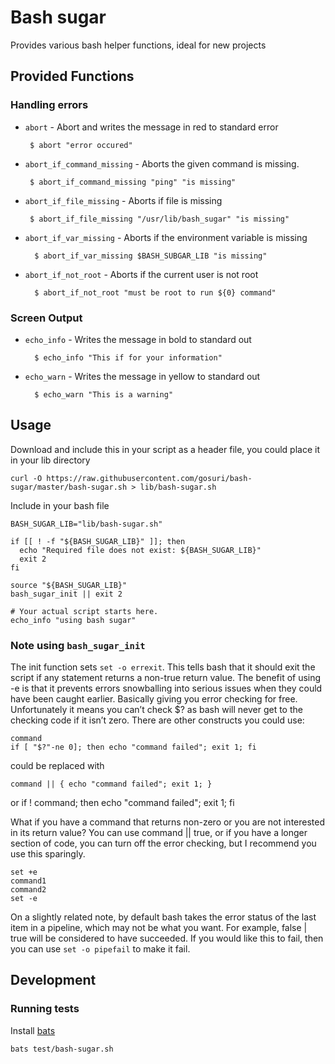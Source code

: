 # Bash sugar

Provides various bash helper functions, ideal for new projects

## Provided Functions

### Handling errors

*  `abort` - Abort and writes the message in red to standard error
  
        $ abort "error occured"

*  `abort_if_command_missing` - Aborts the given command is missing.

        $ abort_if_command_missing "ping" "is missing"

*  `abort_if_file_missing` - Aborts if file is missing

        $ abort_if_file_missing "/usr/lib/bash_sugar" "is missing"

* `abort_if_var_missing` - Aborts if the environment variable is missing
    
        $ abort_if_var_missing $BASH_SUBGAR_LIB "is missing"

* `abort_if_not_root` - Aborts if the current user is not root
    
        $ abort_if_not_root "must be root to run ${0} command"

### Screen Output

* `echo_info` - Writes the message in bold to standard out

        $ echo_info "This if for your information"

* `echo_warn` - Writes the message in yellow to standard out

        $ echo_warn "This is a warning"

## Usage

Download and include this in your script as a header file, you could place it in your lib directory

    curl -O https://raw.githubusercontent.com/gosuri/bash-sugar/master/bash-sugar.sh > lib/bash-sugar.sh

Include in your bash file

    BASH_SUGAR_LIB="lib/bash-sugar.sh"

    if [[ ! -f "${BASH_SUGAR_LIB}" ]]; then
      echo "Required file does not exist: ${BASH_SUGAR_LIB}"
      exit 2
    fi

    source "${BASH_SUGAR_LIB}" 
    bash_sugar_init || exit 2

    # Your actual script starts here.
    echo_info "using bash sugar"

### Note using `bash_sugar_init`

The init function sets `set -o errexit`. This tells bash that it should exit the script if any statement returns a non-true return value. The benefit of using -e is that it prevents errors snowballing into serious issues when they could have been caught earlier. Basically giving you error checking for free.
Unfortunately it means you can’t check $? as bash will never get to the checking code if it isn’t zero. There are other constructs you could use:
    
    command
    if [ "$?"-ne 0]; then echo "command failed"; exit 1; fi

could be replaced with
    
    command || { echo "command failed"; exit 1; }

or 
    if ! command; then echo "command failed"; exit 1; fi

What if you have a command that returns non-zero or you are not interested in its return value? You can use command || true, or if you have a longer section of code, you can turn off the error checking, but I recommend you use this sparingly.

    set +e
    command1
    command2
    set -e

On a slightly related note, by default bash takes the error status of the last item in a pipeline, which may not be what you want. For example, false | true will be considered to have succeeded. If you would like this to fail, then you can use `set -o pipefail` to make it fail.

## Development

### Running tests

Install [bats](https://github.com/sstephenson/bats)

    bats test/bash-sugar.sh
